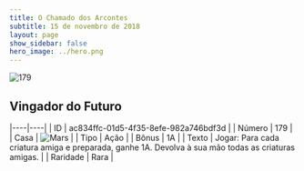 ```yaml
---
title: O Chamado dos Arcontes
subtitle: 15 de novembro de 2018
layout: page
show_sidebar: false
hero_image: ../hero.png
---
```


![179](https://cdn.keyforgegame.com/media/card_front/pt/341_179_69V9P82V8QCF_pt.png)

## Vingador do Futuro

|----|----|
| ID | ac834ffc-01d5-4f35-8efe-982a746bdf3d |
| Número | 179 |
| Casa | ![Mars](https://archonarcana.com/images/thumb/d/de/Mars.png/22px-Mars.png "Marte") |
| Tipo | Ação |
| Bônus | 1A |
| Texto | Jogar: Para cada criatura amiga e preparada, ganhe 1A. Devolva à sua mão todas as criaturas amigas. |
| Raridade | Rara |

